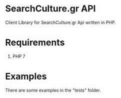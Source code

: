 # SearchCulture.gr API
Client Library for SearchCulture.gr Api written in PHP.

# Requirements
1. PHP 7

# Examples
There are some examples in the "tests" folder.
